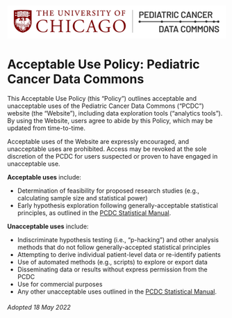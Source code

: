 ![Logo](img/PcdcLogo.png)
# Acceptable Use Policy: Pediatric Cancer Data Commons

This Acceptable Use Policy (this “Policy”) outlines acceptable and unacceptable uses of the Pediatric Cancer Data Commons (“PCDC”) website (the “Website”), including data exploration tools (“analytics tools”). By using the Website, users agree to abide by this Policy, which may be updated from time-to-time.

Acceptable uses of the Website are expressly encouraged, and unacceptable uses are prohibited. Access may be revoked at the sole discretion of the PCDC for users suspected or proven to have engaged in unacceptable use.

**Acceptable uses** include:

- Determination of feasibility for proposed research studies (e.g., calculating sample size
and statistical power)
- Early hypothesis exploration following generally-acceptable statistical principles, as
outlined in the [PCDC Statistical Manual](StatisticalManual.md).

**Unacceptable uses** include:

- Indiscriminate hypothesis testing (i.e., “p-hacking”) and other analysis methods that do
not follow generally-accepted statistical principles
- Attempting to derive individual patient-level data or re-identify patients
- Use of automated methods (e.g., scripts) to explore or export data
- Disseminating data or results without express permission from the PCDC
- Use for commercial purposes
- Any other unacceptable uses outlined in the [PCDC Statistical Manual](StatisticalManual.md).

###### Adopted 18 May 2022